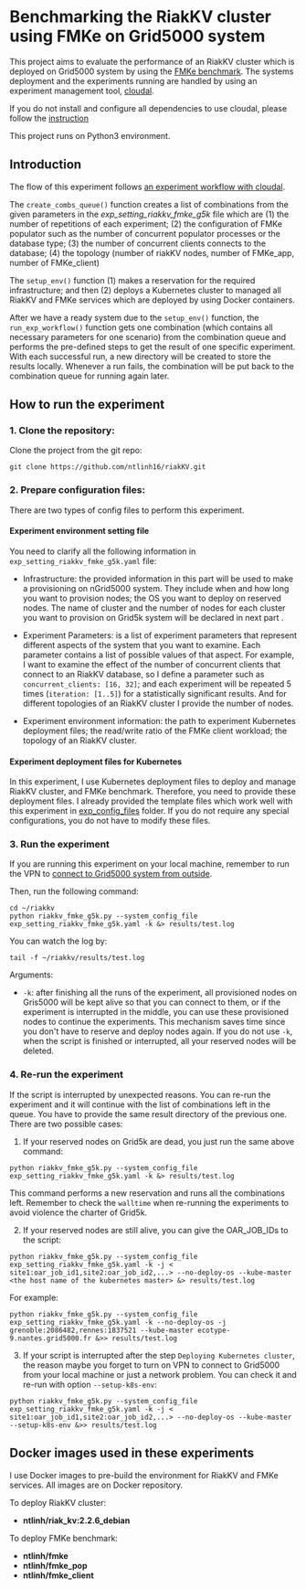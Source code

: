 # Benchmarking the RiakKV cluster using FMKe on Grid5000 system

This project aims to evaluate the performance of an RiakKV cluster which is deployed on Grid5000 system by using the [FMKe benchmark](https://github.com/ntlinh16/FMKe). The systems deployment and the experiments running are handled by using an experiment management tool, [cloudal](https://github.com/ntlinh16/cloudal/).

If you do not install and configure all dependencies to use cloudal, please follow the [instruction](https://github.com/ntlinh16/cloudal)

This project runs on Python3 environment.
## Introduction

The flow of this experiment follows [an experiment workflow with cloudal](https://github.com/ntlinh16/cloudal/blob/master/docs/technical_detail.md#an-experiment-workflow-with-cloudal).

The `create_combs_queue()` function creates a list of combinations from the given parameters in the _exp_setting_riakkv_fmke_g5k_ file which are (1) the number of repetitions of each experiment; (2) the configuration of FMKe populator such as the number of  concurrent populator processes or the database type; (3) the number of concurrent clients connects to the database; (4) the topology (number of riakKV nodes, number of FMKe_app, number of FMKe_client)

The `setup_env()` function (1) makes a reservation for the required infrastructure; and then (2) deploys a Kubernetes cluster to managed all RiakKV and FMKe services which are deployed by using Docker containers.

After we have a ready system due to the `setup_env()` function, the `run_exp_workflow()` function gets one combination (which contains all necessary parameters for one scenario) from the combination queue and performs the pre-defined steps to get the result of one specific experiment. With each successful run, a new directory will be created to store the results locally. Whenever a run fails, the combination will be put back to the combination queue for running again later.  

## How to run the experiment

### 1. Clone the repository:

Clone the project from the git repo:

```
git clone https://github.com/ntlinh16/riakKV.git
```
### 2. Prepare configuration files:
There are two types of config files to perform this experiment.

#### Experiment environment setting file
You need to clarify all the following information in `exp_setting_riakkv_fmke_g5k.yaml` file:

* Infrastructure: the provided information in this part will be used to make a provisioning on nGrid5000 system. They include when and how long you want to provision nodes; the OS you want to deploy on reserved nodes.  The name of cluster and the number of nodes for each cluster you want to provision on Grid5k system will be declared in next part .

* Experiment Parameters: is a list of experiment parameters that represent different aspects of the system that you want to examine. Each parameter contains a list of possible values of that aspect. For example, I want to examine the effect of the number of concurrent clients that connect to an RiakKV database, so I define a parameter such as `concurrent_clients: [16, 32]`; and each experiment will be repeated 5 times (`iteration: [1..5]`) for a statistically significant results. And for different topologies of an RiakKV cluster I provide the number of nodes.

* Experiment environment information: the path to experiment Kubernetes deployment files; the read/write ratio of the FMKe client workload; the topology of an RiakKV cluster.

#### Experiment deployment files for Kubernetes

In this experiment, I use Kubernetes deployment files to deploy and manage RiakKV cluster, and FMKe benchmark. Therefore, you need to provide these deployment files. I already provided the template files which work well with this experiment in [exp_config_files](https://github.com/ntlinh16/riakKV-eval/tree/main/exp_config_files) folder. If you do not require any special configurations, you do not have to modify these files.

### 3. Run the experiment
If you are running this experiment on your local machine, remember to run the VPN to [connect to Grid5000 system from outside](https://github.com/ntlinh16/cloudal/blob/master/docs/g5k_k8s_setting.md).

Then, run the following command:

```
cd ~/riakkv
python riakkv_fmke_g5k.py --system_config_file exp_setting_riakkv_fmke_g5k.yaml -k &> results/test.log
```

You can watch the log by:

```
tail -f ~/riakkv/results/test.log
```
Arguments:

* `-k`: after finishing all the runs of the experiment, all provisioned nodes on Gris5000 will be kept alive so that you can connect to them, or if the experiment is interrupted in the middle, you can use these provisioned nodes to continue the experiments. This mechanism saves time since you don't have to reserve and deploy nodes again. If you do not use `-k`, when the script is finished or interrupted, all your reserved nodes will be deleted.
### 4. Re-run the experiment
If the script is interrupted by unexpected reasons. You can re-run the experiment and it will continue with the list of combinations left in the queue. You have to provide the same result directory of the previous one. There are two possible cases:

1. If your reserved nodes on Grid5k are dead, you just run the same above command:
```
python riakkv_fmke_g5k.py --system_config_file exp_setting_riakkv_fmke_g5k.yaml -k &> results/test.log
```
This command performs a new reservation and runs all the combinations left. Remember to check the `walltime` when re-running the experiments to avoid violence the charter of Grid5k.

2. If your reserved nodes are still alive, you can give the OAR_JOB_IDs to the script:
```
python riakkv_fmke_g5k.py --system_config_file exp_setting_riakkv_fmke_g5k.yaml -k -j < site1:oar_job_id1,site2:oar_job_id2,...> --no-deploy-os --kube-master <the host name of the kubernetes master> &> results/test.log
```
For example:
```
python riakkv_fmke_g5k.py --system_config_file exp_setting_riakkv_fmke_g5k.yaml -k --no-deploy-os -j grenoble:2086482,rennes:1837521 --kube-master ecotype-9.nantes.grid5000.fr &>> results/test.log
```

3. If your script is interrupted after the step `Deploying Kubernetes cluster`, the reason maybe you forget to turn on VPN to connect to Grid5000 from your local machine or just a network problem. You can check it and re-run with option `--setup-k8s-env`:

```
python riakkv_fmke_g5k.py --system_config_file exp_setting_riakkv_fmke_g5k.yaml -k -j < site1:oar_job_id1,site2:oar_job_id2,...> --no-deploy-os --kube-master --setup-k8s-env &>> results/test.log
```
## Docker images used in these experiments

I use Docker images to pre-build the environment for RiakKV and FMKe services. All images are on Docker repository.

To deploy RiakKV cluster:

* **ntlinh/riak_kv:2.2.6_debian**

To deploy FMKe benchmark:

* **ntlinh/fmke**
* **ntlinh/fmke_pop**
* **ntlinh/fmke_client**